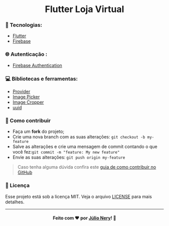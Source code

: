 <h1 align="center">Flutter Loja Virtual</h1>

### :rocket: Tecnologias:
- [Flutter](https://flutter.dev/ "Flutter")
- [Firebase](https://firebase.google.com/ "Firebase")

### :globe_with_meridians: Autenticação :
- [Firebase Authentication](https://firebase.google.com/products/auth?hl=pt-br&gclid=Cj0KCQjwoPL2BRDxARIsAEMm9y8XhSHtYRrjL7OPk8hVPM_Qr0_xGwuc7-vYYIZ-VBIAQtphlU3LQlcaAoEAEALw_wcB)

### :computer: Bibliotecas e ferramentas:
- [Provider](https://github.com/rrousselGit/provider)
- [Image Picker](https://pub.dev/packages/image_picker)
- [Image Cropper](https://github.com/hnvn/flutter_image_cropper)
- [uuid](https://github.com/Daegalus/dart-uuid)

### :link: Como contribuir

- Faça um **fork** do projeto;
- Crie uma nova branch com as suas alterações: `git checkout -b my-feature`
- Salve as alterações e crie uma mensagem de commit contando o que você fez:`git commit -m "feature: My new feature"`
- Envie as suas alterações: `git push origin my-feature`

> Caso tenha alguma dúvida confira este [guia de como contribuir no GitHub](https://github.com/firstcontributions/first-contributions)

### :memo: Licença
Esse projeto está sob a licença MIT. Veja o arquivo [LICENSE](LICENSE) para mais detalhes.

---

<h4 align="center">
    Feito com ❤ por <a href="https://www.linkedin.com/in/julio-nery/" target="_blank">Júlio Nery</a>!
    <g-emoji class="g-emoji" alias="wave" fallback-src="https://github.githubassets.com/images/icons/emoji/unicode/1f44b.png">👋</g-emoji>
</h4>
